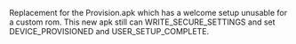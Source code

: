Replacement for the Provision.apk which has a welcome setup unusable for a custom rom.
This new apk still can WRITE_SECURE_SETTINGS and set DEVICE_PROVISIONED and USER_SETUP_COMPLETE.
